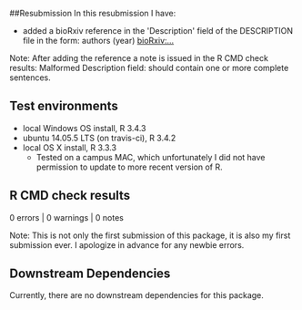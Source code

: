 ##Resubmission
In this resubmission I have:

 * added a bioRxiv reference in the 'Description' field of the DESCRIPTION file in the form:
 authors (year) <bioRxiv:...>

Note: After adding the reference a note is issued in the R CMD check results: 
Malformed Description field: should contain one or more complete sentences.


## Test environments
* local Windows OS install, R 3.4.3
* ubuntu 14.05.5 LTS (on travis-ci), R 3.4.2
* local OS X install, R 3.3.3 
  - Tested on a campus MAC, which unfortunately I did not have permission to update to more recent version of R.

## R CMD check results
0 errors | 0 warnings | 0 notes

Note: This is not only the first submission of this package, it is also my first submission ever.  I apologize in advance for any newbie errors.

## Downstream Dependencies
Currently, there are no downstream dependencies for this package.
